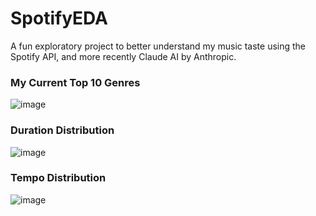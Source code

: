 # SpotifyEDA
A fun exploratory project to better understand my music taste using the Spotify API, and more recently Claude AI by Anthropic.

### My Current Top 10 Genres
![image](https://github.com/deanosmith/SpotifyEDA/assets/54554532/2c66ff0d-3e8c-4ce4-9ae4-704287bb08e8)

### Duration Distribution
![image](https://github.com/deanosmith/SpotifyEDA/assets/54554532/b21fb3bd-517f-4cf0-8242-36a16158d754)

### Tempo Distribution
![image](https://github.com/deanosmith/SpotifyEDA/assets/54554532/c4cc93aa-8ec0-4901-bbed-c38a2410d24b)
